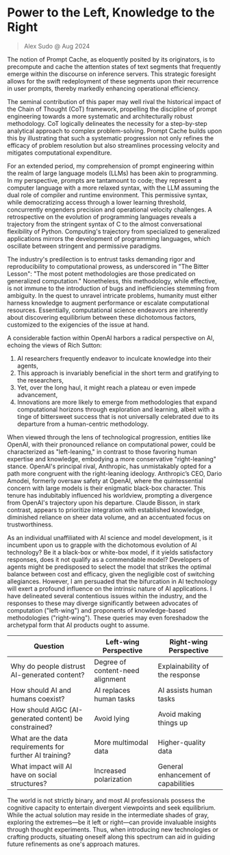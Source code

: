# Power to the Left, Knowledge to the Right
> Alex Sudo @ Aug 2024

The notion of Prompt Cache, as eloquently posited by its originators, is to precompute and cache the attention states of text segments that frequently emerge within the discourse on inference servers. This strategic foresight allows for the swift redeployment of these segments upon their recurrence in user prompts, thereby markedly enhancing operational efficiency.

The seminal contribution of this paper may well rival the historical impact of the Chain of Thought (CoT) framework, propelling the discipline of prompt engineering towards a more systematic and architecturally robust methodology. CoT logically delineates the necessity for a step-by-step analytical approach to complex problem-solving. Prompt Cache builds upon this by illustrating that such a systematic progression not only refines the efficacy of problem resolution but also streamlines processing velocity and mitigates computational expenditure.

For an extended period, my comprehension of prompt engineering within the realm of large language models (LLMs) has been akin to programming. In my perspective, prompts are tantamount to code; they represent a computer language with a more relaxed syntax, with the LLM assuming the dual role of compiler and runtime environment. This permissive syntax, while democratizing access through a lower learning threshold, concurrently engenders precision and operational velocity challenges. A retrospective on the evolution of programming languages reveals a trajectory from the stringent syntax of C to the almost conversational flexibility of Python. Computing's trajectory from specialized to generalized applications mirrors the development of programming languages, which oscillate between stringent and permissive paradigms.

The industry's predilection is to entrust tasks demanding rigor and reproducibility to computational prowess, as underscored in "The Bitter Lesson": "The most potent methodologies are those predicated on generalized computation." Nonetheless, this methodology, while effective, is not immune to the introduction of bugs and inefficiencies stemming from ambiguity. In the quest to unravel intricate problems, humanity must either harness knowledge to augment performance or escalate computational resources. Essentially, computational science endeavors are inherently about discovering equilibrium between these dichotomous factors, customized to the exigencies of the issue at hand.

A considerable faction within OpenAI harbors a radical perspective on AI, echoing the views of Rich Sutton:

1. AI researchers frequently endeavor to inculcate knowledge into their agents,
2. This approach is invariably beneficial in the short term and gratifying to the researchers,
3. Yet, over the long haul, it might reach a plateau or even impede advancement,
4. Innovations are more likely to emerge from methodologies that expand computational horizons through exploration and learning, albeit with a tinge of bittersweet success that is not universally celebrated due to its departure from a human-centric methodology.

When viewed through the lens of technological progression, entities like OpenAI, with their pronounced reliance on computational power, could be characterized as "left-leaning," in contrast to those favoring human expertise and knowledge, embodying a more conservative "right-leaning" stance. OpenAI's principal rival, Anthropic, has unmistakably opted for a path more congruent with the right-leaning ideology. Anthropic’s CEO, Dario Amodei, formerly oversaw safety at OpenAI, where the quintessential concern with large models is their enigmatic black-box character. This tenure has indubitably influenced his worldview, prompting a divergence from OpenAI's trajectory upon his departure. Claude Bisson, in stark contrast, appears to prioritize integration with established knowledge, diminished reliance on sheer data volume, and an accentuated focus on trustworthiness.

As an individual unaffiliated with AI science and model development, is it incumbent upon us to grapple with the dichotomous evolution of AI technology? Be it a black-box or white-box model, if it yields satisfactory responses, does it not qualify as a commendable model? Developers of agents might be predisposed to select the model that strikes the optimal balance between cost and efficacy, given the negligible cost of switching allegiances. However, I am persuaded that the bifurcation in AI technology will exert a profound influence on the intrinsic nature of AI applications. I have delineated several contentious issues within the industry, and the responses to these may diverge significantly between advocates of computation ("left-wing") and proponents of knowledge-based methodologies ("right-wing"). These queries may even foreshadow the archetypal form that AI products ought to assume.

| **Question**                                | **Left-wing Perspective** | **Right-wing Perspective** |
| ------------------------------------------ | ------------------------- | -------------------------- |
| Why do people distrust AI-generated content? | Degree of content-need alignment | Explainability of the response  |
| How should AI and humans coexist?           | AI replaces human tasks   | AI assists human tasks     |
| How should AIGC (AI-generated content) be constrained? | Avoid lying               | Avoid making things up     |
| What are the data requirements for further AI training? | More multimodal data      | Higher-quality data        |
| What impact will AI have on social structures? | Increased polarization    | General enhancement of capabilities |


The world is not strictly binary, and most AI professionals possess the cognitive capacity to entertain divergent viewpoints and seek equilibrium. While the actual solution may reside in the intermediate shades of gray, exploring the extremes—be it left or right—can provide invaluable insights through thought experiments. Thus, when introducing new technologies or crafting products, situating oneself along this spectrum can aid in guiding future refinements as one's approach matures.

